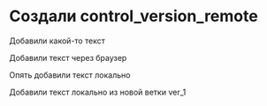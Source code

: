 ﻿# Создали control_version_remote

Добавили какой-то текст 

Добавили текст через браузер

Опять добавили текст локально

Добавили текст локально из новой ветки ver_1
